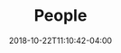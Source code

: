 ---
title: "People"
date: 2018-10-22T11:10:42-04:00
resources: 
- name: "gallery script"
  src: "people-gallery.js"
- name: "Timothy Bickmore"
  params:
    alumni: false
    role: "Director"
    bio: "I am a Professor in the College of Computer and Information Science at Northeastern.
    My research focus is on the development of Relational Agents, especially in the area of health counseling applications.
    Prior to joining Northeastern, I was an Assistant Professor of Medicine at the Boston University School of Medicine.
    I received my PhD from the MIT Media Lab, studying under Profs. Rosalind Picard (Affective Computing) and Justine Cassell (Gesture and Narrative Language)."
    website: "http://www.ccs.neu.edu/home/bickmore"
    weight: 1
  src: bickmore-over.jpg
- name: "Dhaval Parmar"
  params:
    alumni: false
    role: "Research Scientist"
    bio: "I joined the Relational Agents group as a postdoctoral researcher in January 2014. I received my Ph.D. at the University of Dundee (UK), supervised by Prof. Annalu Waller, Prof. Vicki Hanson, and Prof. Ehud Reiter. My primary research interest lies in the intersection of Human-Computer Interaction (HCI) and Natural Language Processing (NLP). More specifically, I am interested in exploring how HCI and NLP methods can be employed to provide effective communication support for individuals with diverse language, speech, physical and cognitive abilities. My current research is focused on automatic generation of social dialogue as a means of promoting user engagement with embodied conversational agents."
    weight: 2
  src: Dhaval.jpg
- name: "Prasanth Murali"
  params:
    alumni: false
    role: "CS PhD student"
    bio: "My foray into research in HCI began when I first joined the group as a Master's student in May'17. I worked on building technologies that use virtual animated characters for healthcare interventions and reducing public speaking anxiety while giving presentations. This put me in a good stead and motivated me to apply for the PhD program here at Northeastern. I once again joined the group, this time as a PhD student, in fall '18. With the breakneck speed at which Artificial Intelligence (AI) is evolving, the impact it is set to have is unprecedented. Its pervasiveness has led it to be touted as the ‘new electricity’. While AI’s influence is bound to reach far and wide, I believe it is healthcare that will reap the most benefits from AI in the near future. Thus, the opportunities in the healthcare field - in diagnosis, patient experience, care coordination- and the challenges in making them a reality excite me, from both a technological and societal standpoint."
    weight: 10
  src: prasanth.jpg
- name: "Dina Utami"
  params:
    alumni: false
    role: "CS PhD Student"
    bio: "I'm interested in group counseling, in which conversational agents facilitate co-located group communication."
    weight: 3
  src: dina-over2.jpg
- name: "Ameneh Shamekhi"
  params:
    alumni: false
    role: "CS PhD Student"
    bio: "I joined the Relational Agents Group as a PhD student in Computer Science in September 2013. I received my B.S in Information Technology from Sharif University of Technology (Iran).
    My primary research interest is in Human Computer Interaction.
    In particular, I am interested in the role of computer agents in human life and the way that humans can interact with computers to improve their lives.
    I would like to explore psychological aspects of human behaviors in order to develop novel agent-human interaction models.
    Good or bad, the future world is going to be more computerized and I believe that it is an essential step to make this interaction more and more humanized."
    weight: 4
  src: ameneh-over(1).jpg
- name: "Zhe (Zessie) Zhang"
  params:
    alumni: false
    role: "PHI PhD Student"
    bio: "As a junior Ph.D. student in Personal Health Informatics at Northeastern University, my research interests are in the intersection of information science,
    computer science and health care. I am particularly interested in the use of Embodied Conversational Agents (ECAs) in longitudinal health-related behavior interventions.
    My recent research work focuses on identifying patterns of system use in health behavior change interventions with ECAs,
    exploring the use of ECAs to promote optimal breastfeeding behavior, studying the use of ECAs in protocol adherence, using ECAs to report adverse events among cancer patients,
    and investigating the effect of agent alliance on the overall trust in healthcare providers.
    I plan to study more on how mobile ECAs facilitate the collection of cancer-related data and reduce the social desirability bias associated with self-report measures."
    weight: 5
  src: zessie-over.jpg
- name: "Shuo Zhou"
  params:
    alumni: false
    role: "PHI PhD Student"
    bio: "My interests lie in the intricate relationships among design, human behaviors, culture, and interfaces.
    With the belief that computer agents can be the catalyst for better patient care,
    I plan to study how a relationship between patients and physicians can be simulated and facilitated by conversational agents,
    and how the interaction process and information displayed can be enhanced to achieve better outcomes.
    I’m particularly interested in how a long term human relationship can be simulated with a computer agent and
    what characteristics would contribute to the formation of a successful one.
    Currently I am working on the RESPECT Consent Advocate project, which is using conversational agents to improve the informed consent process for oncology patients.
    I am also working on a project with the Boston Veteran's Administration Medical Center, using conversational agents for screening and brief counseling for alcohol abuse problems in primary care patients."
    weight: 6
  src: shuo-over(1).jpg
- name: "Stefan Olafsson"
  params:
    alumni: false
    role: "PHI PhD Student"
    bio: "My research interests are in the use of virtual agents for motivational interviewing and counselling, particularly for people with addiction. Additionally, I am interested in the use and development of various language technologies for engaging in natural conversation with virtual agents. Currently I am a part of the effort to create a virtual agent for a preconception care intervention for African American males. My BAs are English Studies, linguistics in particular, and Chinese Studies at the University of Iceland (UI). My master's degree is in Language Technologies (2015) is also from UI, in collaboration with Reykjavik University (RU). During my master's studies I also conducted research at RU's Center for Analysis and Design of Intelligent Agents."
    weight: 7
  src: stefan.jpg
- name: "Everlyne Kimani"
  params:
    alumni: false
    role: "CS PhD student"
    bio: "My research interests are at the intersection of Human Computer interaction and affective computing. My focus interest is on examining the affective interaction of relational agents with the user in the context of health care. My current research project is on the development and implementation of a smartphone-based embodied conversational agent that improves the health literacy of patients. I am also interested in the design and evaluation of relational agents to promote school readiness in preschool children. Before joining Northeastern University I received my B.S. in Computer Science at Benedict College in Columbia, SC."
    weight: 8
  src: everlyn.jpg
- name: "Teresa O'Leary"
  params:
    alumni: false
    role: "PHI PhD student"
    bio: "Teresa earned her B.A. in Psychology and Sociology from Smith College. Prior to joining the Relational Agents Group as a PHI PhD student, she spent over five years as the Lead Research Associate and Database Developer working on NIH funded clinical trials at the Yale School of Medicine Department of Emergency Medicine. She has also provided direct case management to adults with serious mental illness and has experience with addiction counseling. Teresa is interested in integrating motivational interviewing (MI) techniques and conversational agents as a means to increase access to healthcare knowledge, supplement office-based care, and provide effective tools for chronic disease management."
    weight: 9
  src: Teresa.jpg
- name: "Juan Fernandez"
  params:
    alumni: false
    role: "Research System Admin"
    bio: "I help develop and maintain the agent systems in our lab. My interests lie in the programming design and challenge of making these
    systems work for a variety of devices and environments."
    weight: 11
  src: juan-over.jpg
- name: "Elise Masson"
  params:
    alumni: false
    role: "Project Coordinator"
    bio: "I am recent graduate from Saint Michaels College with a Bachelors of Science degree and a concentration in chemistry. As a researcher for the RAG Lab, I help conduct and run various studies revolving around computer science and health education"
    weight: 12
  src: elise.jpg
- name: "Zach Berwaldt"
  params:
    alumni: false
    role: "Digital Artist"
    bio: "I'm interested in film, photography, animation, 3D modeling, drawing,"
    website: "https://zachberwaldt.com"
    weight: 13
  src: zach1.jpg
- name: "Daniel Schulman"
  params:
    alumni: true
    role: "CS PhD Graduate"
    weight: 1
  src: dan.jpg
- name: "Laura Vardoulakis"
  params:
    alumni: true
    role: "CS PhD Graduate"
    weight: 2
  src: laura.jpg
- name: "Rukmal Fernando"
  params:
    alumni: true
    role: "MS CS Graduate"
    weight: 3
  src: rukmal.jpg
- name: "Ramesh  Manuvinakurike"
  params:
    alumni: true
    role: "MS CS Graduate"
    weight: 4
  src: unknown.gif
- name: "Langxuan (James) Yin"
  params:
    alumni: true
    role: "CS PhD Graduate"
    weight: 5
  src: james-over.jpg
- name: "Lazlo Ring"
  params:
    alumni: true
    role: "CS PhD Graduate"
    weight: 6
  src: lazlo1.jpg
- name: "Reza Asadi"
  params:
    alumni: true
    role: "CS PhD Graduate"
    weight: 7
  src: reza-over.jpg
---